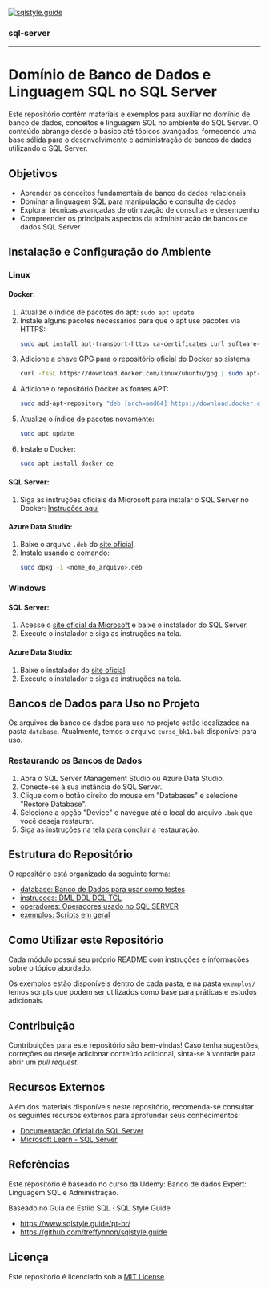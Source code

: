 [![sqlstyle.guide](https://img.shields.io/badge/style-sqlstyle.guide-brightgreen.svg)](https://www.sqlstyle.guide/)
### sql-server 
---

# Domínio de Banco de Dados e Linguagem SQL no SQL Server

Este repositório contém materiais e exemplos para auxiliar no domínio de banco de dados, conceitos e linguagem SQL no ambiente do SQL Server. O conteúdo abrange desde o básico até tópicos avançados, fornecendo uma base sólida para o desenvolvimento e administração de bancos de dados utilizando o SQL Server.

## Objetivos

- Aprender os conceitos fundamentais de banco de dados relacionais
- Dominar a linguagem SQL para manipulação e consulta de dados
- Explorar técnicas avançadas de otimização de consultas e desempenho
- Compreender os principais aspectos da administração de bancos de dados SQL Server

## Instalação e Configuração do Ambiente

### Linux

#### Docker:
1. Atualize o índice de pacotes do apt: `sudo apt update`
2. Instale alguns pacotes necessários para que o apt use pacotes via HTTPS: 
    ```bash
   sudo apt install apt-transport-https ca-certificates curl software-properties-common
    ```
3. Adicione a chave GPG para o repositório oficial do Docker ao sistema: 
    ```bash 
    curl -fsSL https://download.docker.com/linux/ubuntu/gpg | sudo apt-key add -
    ```
4. Adicione o repositório Docker às fontes APT:
    ```bash
    sudo add-apt-repository "deb [arch=amd64] https://download.docker.com/linux/ubuntu $(lsb_release -cs) stable"
    ```
5. Atualize o índice de pacotes novamente: 
    ```bash
    sudo apt update
    ```
6. Instale o Docker: 
    ```bash
    sudo apt install docker-ce
    ```

#### SQL Server:
1. Siga as instruções oficiais da Microsoft para instalar o SQL Server no Docker: [Instruções aqui](https://docs.microsoft.com/pt-br/sql/linux/quickstart-install-connect-docker?view=sql-server-ver15&pivots=cs1-bash)

#### Azure Data Studio:
1. Baixe o arquivo `.deb` do [site oficial](https://docs.microsoft.com/pt-br/sql/azure-data-studio/download-azure-data-studio?view=sql-server-ver15).
2. Instale usando o comando: 
    ```bash
    sudo dpkg -i <nome_do_arquivo>.deb
    ```

### Windows

#### SQL Server:
1. Acesse o [site oficial da Microsoft](https://www.microsoft.com/pt-br/sql-server/sql-server-downloads) e baixe o instalador do SQL Server.
2. Execute o instalador e siga as instruções na tela.

#### Azure Data Studio:
1. Baixe o instalador do [site oficial](https://docs.microsoft.com/pt-br/sql/azure-data-studio/download-azure-data-studio?view=sql-server-ver15).
2. Execute o instalador e siga as instruções na tela.

## Bancos de Dados para Uso no Projeto

Os arquivos de banco de dados para uso no projeto estão localizados na pasta `database`. Atualmente, temos o arquivo `curso_bk1.bak` disponível para uso.

### Restaurando os Bancos de Dados

1. Abra o SQL Server Management Studio ou Azure Data Studio.
2. Conecte-se à sua instância do SQL Server.
3. Clique com o botão direito do mouse em "Databases" e selecione "Restore Database".
4. Selecione a opção "Device" e navegue até o local do arquivo `.bak` que você deseja restaurar.
5. Siga as instruções na tela para concluir a restauração.

## Estrutura do Repositório

O repositório está organizado da seguinte forma:

- [database: Banco de Dados para usar como testes](database/README.md)
- [instrucoes: DML DDL DCL TCL](instrucoes/README.md)
- [operadores: Operadores usado no SQL SERVER](operadores/README.md)
- [exemplos: Scripts em geral](exemplos/)

## Como Utilizar este Repositório

Cada módulo possui seu próprio README com instruções e informações sobre o tópico abordado. 

Os exemplos estão disponíveis dentro de cada pasta, e na pasta `exemplos/` temos scripts que podem ser utilizados como base para práticas e estudos adicionais.

## Contribuição

Contribuições para este repositório são bem-vindas! Caso tenha sugestões, correções ou deseje adicionar conteúdo adicional, sinta-se à vontade para abrir um *pull request*.

## Recursos Externos

Além dos materiais disponíveis neste repositório, recomenda-se consultar os seguintes recursos externos para aprofundar seus conhecimentos:

- [Documentação Oficial do SQL Server](https://docs.microsoft.com/pt-br/sql/?view=sql-server-ver15)
- [Microsoft Learn - SQL Server](https://docs.microsoft.com/learn/sql-server/)

## Referências

Este repositório é baseado no curso da Udemy:
Banco de dados Expert: Linguagem SQL e Administração.

Baseado no Guia de Estilo SQL · SQL Style Guide
- https://www.sqlstyle.guide/pt-br/
- https://github.com/treffynnon/sqlstyle.guide 


## Licença

Este repositório é licenciado sob a [MIT License](LICENSE).

